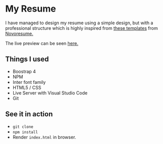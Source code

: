 # My Resume

I have managed to design my resume using a simple design, but with a professional structure which is highly inspired from [these templates](https://novoresume.com/resume-templates) from [Novoresume.](https://novoresume.com/)

The live preview can be seen [here.](https://anjalohettiarachchi.github.io/my-resume/)

## Things I used

- Boostrap 4
- NPM
- Inter font family
- HTML5 / CSS
- Live Server with Visual Studio Code
- Git

## See it in action

- `git clone`
- `npm install`
- Render `index.html` in browser.
